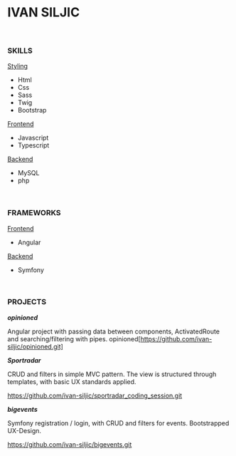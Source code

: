 # IVAN SILJIC

<br>

### SKILLS
<u>Styling</u>
* Html
* Css
* Sass
* Twig
* Bootstrap

<u>Frontend</u>
* Javascript
* Typescript

<u>Backend</u>
* MySQL
* php

<br>

### FRAMEWORKS
<u>Frontend</u>
* Angular

<u>Backend</u>
* Symfony

<br>

### PROJECTS
__*opinioned*__

Angular project with passing data between components, ActivatedRoute and searching/filtering with pipes.
opinioned[https://github.com/ivan-siljic/opinioned.git]<br>



__*Sportradar*__

CRUD and filters in simple MVC pattern. The view is structured through templates, with basic UX standards applied.

https://github.com/ivan-siljic/sportradar_coding_session.git<br>


__*bigevents*__

Symfony registration / login, with CRUD and filters for events. Bootstrapped UX-Design.

https://github.com/ivan-siljic/bigevents.git
